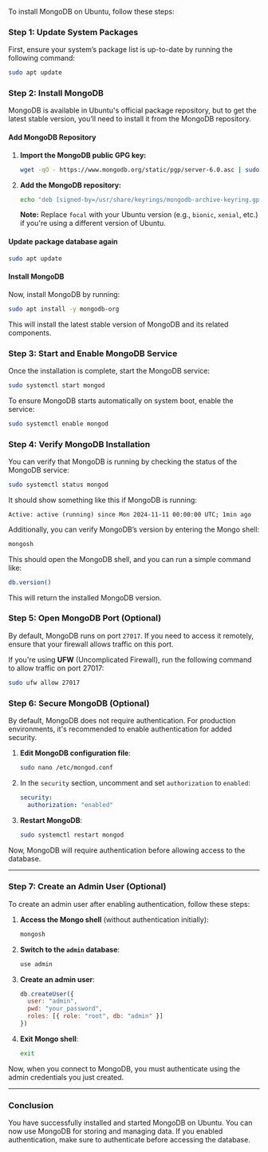 To install MongoDB on Ubuntu, follow these steps:

### **Step 1: Update System Packages**
First, ensure your system’s package list is up-to-date by running the following command:

```bash
sudo apt update
```

### **Step 2: Install MongoDB**
MongoDB is available in Ubuntu's official package repository, but to get the latest stable version, you’ll need to install it from the MongoDB repository.

#### **Add MongoDB Repository**
1. **Import the MongoDB public GPG key:**

   ```bash
   wget -qO - https://www.mongodb.org/static/pgp/server-6.0.asc | sudo gpg --dearmor -o /usr/share/keyrings/mongodb-archive-keyring.gpg
   ```

2. **Add the MongoDB repository:**

   ```bash
   echo "deb [signed-by=/usr/share/keyrings/mongodb-archive-keyring.gpg] https://repo.mongodb.org/apt/ubuntu focal/mongodb-org/6.0 multiverse" | sudo tee /etc/apt/sources.list.d/mongodb-org-6.0.list
   ```

   **Note:** Replace `focal` with your Ubuntu version (e.g., `bionic`, `xenial`, etc.) if you're using a different version of Ubuntu.

#### **Update package database again**

```bash
sudo apt update
```

#### **Install MongoDB**

Now, install MongoDB by running:

```bash
sudo apt install -y mongodb-org
```

This will install the latest stable version of MongoDB and its related components.

### **Step 3: Start and Enable MongoDB Service**
Once the installation is complete, start the MongoDB service:

```bash
sudo systemctl start mongod
```

To ensure MongoDB starts automatically on system boot, enable the service:

```bash
sudo systemctl enable mongod
```

### **Step 4: Verify MongoDB Installation**
You can verify that MongoDB is running by checking the status of the MongoDB service:

```bash
sudo systemctl status mongod
```

It should show something like this if MongoDB is running:

```
Active: active (running) since Mon 2024-11-11 00:00:00 UTC; 1min ago
```

Additionally, you can verify MongoDB’s version by entering the Mongo shell:

```bash
mongosh
```

This should open the MongoDB shell, and you can run a simple command like:

```bash
db.version()
```

This will return the installed MongoDB version.

### **Step 5: Open MongoDB Port (Optional)**
By default, MongoDB runs on port `27017`. If you need to access it remotely, ensure that your firewall allows traffic on this port.

If you're using **UFW** (Uncomplicated Firewall), run the following command to allow traffic on port 27017:

```bash
sudo ufw allow 27017
```

### **Step 6: Secure MongoDB (Optional)**
By default, MongoDB does not require authentication. For production environments, it's recommended to enable authentication for added security.

1. **Edit MongoDB configuration file**:

   ```bash
   sudo nano /etc/mongod.conf
   ```

2. In the `security` section, uncomment and set `authorization` to `enabled`:

   ```yaml
   security:
     authorization: "enabled"
   ```

3. **Restart MongoDB**:

   ```bash
   sudo systemctl restart mongod
   ```

Now, MongoDB will require authentication before allowing access to the database.

---

### **Step 7: Create an Admin User (Optional)**
To create an admin user after enabling authentication, follow these steps:

1. **Access the Mongo shell** (without authentication initially):

   ```bash
   mongosh
   ```

2. **Switch to the `admin` database**:

   ```bash
   use admin
   ```

3. **Create an admin user**:

   ```javascript
   db.createUser({
     user: "admin",
     pwd: "your_password",
     roles: [{ role: "root", db: "admin" }]
   })
   ```

4. **Exit Mongo shell**:

   ```bash
   exit
   ```

Now, when you connect to MongoDB, you must authenticate using the admin credentials you just created.

---

### **Conclusion**
You have successfully installed and started MongoDB on Ubuntu. You can now use MongoDB for storing and managing data. If you enabled authentication, make sure to authenticate before accessing the database.
